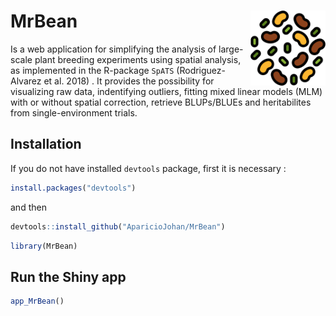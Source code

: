 # MrBean <img src="man/figures/logo.png" width="120px" align="right"/>

Is a web application for simplifying the analysis of large-scale plant breeding experiments using spatial analysis, as implemented in the R-package `SpATS` (Rodriguez-Alvarez et al. 2018) . It provides the possibility for visualizing raw data, indentifying outliers, fitting mixed linear models (MLM) with or without spatial correction, retrieve BLUPs/BLUEs and heritabilites from single-environment trials. 

## Installation

If you do not have installed `devtools` package, first it is necessary :


``` r
install.packages("devtools")
```

and then

``` r
devtools::install_github("AparicioJohan/MrBean")
```


``` r
library(MrBean)
```


## Run the Shiny app

``` r
app_MrBean()
```

